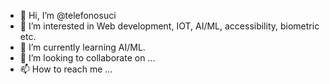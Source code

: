 - 👋 Hi, I’m @telefonosuci
- 👀 I’m interested in Web development, IOT, AI/ML, accessibility, biometric etc.
- 🌱 I’m currently learning AI/ML.
- 💞️ I’m looking to collaborate on ...
- 📫 How to reach me ...

<!---
telefonosuci/telefonosuci is a ✨ special ✨ repository because its `README.md` (this file) appears on your GitHub profile.
You can click the Preview link to take a look at your changes.
--->
